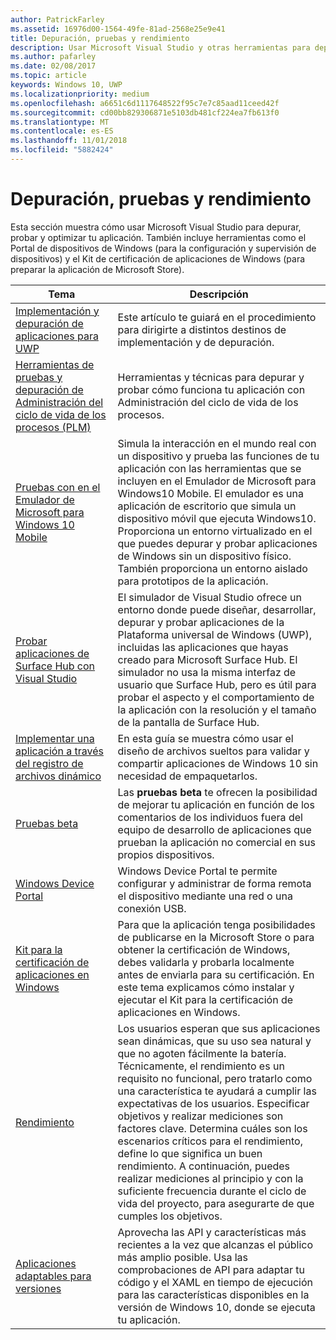 ```yaml
---
author: PatrickFarley
ms.assetid: 16976d00-1564-49fe-81ad-2568e25e9e41
title: Depuración, pruebas y rendimiento
description: Usar Microsoft Visual Studio y otras herramientas para depurar y probar la aplicación y preparar para el proceso de certificación de Microsoft Store.
ms.author: pafarley
ms.date: 02/08/2017
ms.topic: article
keywords: Windows 10, UWP
ms.localizationpriority: medium
ms.openlocfilehash: a6651c6d1117648522f95c7e7c85aad11ceed42f
ms.sourcegitcommit: cd00bb829306871e5103db481cf224ea7fb613f0
ms.translationtype: MT
ms.contentlocale: es-ES
ms.lasthandoff: 11/01/2018
ms.locfileid: "5882424"
---
```

# <a name="debugging-testing-and-performance"></a>Depuración, pruebas y rendimiento


Esta sección muestra cómo usar Microsoft Visual Studio para depurar, probar y optimizar tu aplicación. También incluye herramientas como el Portal de dispositivos de Windows (para la configuración y supervisión de dispositivos) y el Kit de certificación de aplicaciones de Windows (para preparar la aplicación de Microsoft Store).

| Tema | Descripción |
|-------|-------------|
| [Implementación y depuración de aplicaciones para UWP](deploying-and-debugging-uwp-apps.md) | Este artículo te guiará en el procedimiento para dirigirte a distintos destinos de implementación y de depuración. |
| [Herramientas de pruebas y depuración de Administración del ciclo de vida de los procesos (PLM)](testing-debugging-plm.md) | Herramientas y técnicas para depurar y probar cómo funciona tu aplicación con Administración del ciclo de vida de los procesos. |
| [Pruebas con en el Emulador de Microsoft para Windows 10 Mobile](test-with-the-emulator.md) | Simula la interacción en el mundo real con un dispositivo y prueba las funciones de tu aplicación con las herramientas que se incluyen en el Emulador de Microsoft para Windows10 Mobile. El emulador es una aplicación de escritorio que simula un dispositivo móvil que ejecuta Windows10. Proporciona un entorno virtualizado en el que puedes depurar y probar aplicaciones de Windows sin un dispositivo físico. También proporciona un entorno aislado para prototipos de la aplicación. |
| [Probar aplicaciones de Surface Hub con Visual Studio](test-surface-hub-apps-using-visual-studio.md) | El simulador de Visual Studio ofrece un entorno donde puede diseñar, desarrollar, depurar y probar aplicaciones de la Plataforma universal de Windows (UWP), incluidas las aplicaciones que hayas creado para Microsoft Surface Hub. El simulador no usa la misma interfaz de usuario que Surface Hub, pero es útil para probar el aspecto y el comportamiento de la aplicación con la resolución y el tamaño de la pantalla de Surface Hub. |
| [Implementar una aplicación a través del registro de archivos dinámico](loose-file-registration.md) | En esta guía se muestra cómo usar el diseño de archivos sueltos para validar y compartir aplicaciones de Windows 10 sin necesidad de empaquetarlos. |
| [Pruebas beta](beta-testing.md) | Las **pruebas beta** te ofrecen la posibilidad de mejorar tu aplicación en función de los comentarios de los individuos fuera del equipo de desarrollo de aplicaciones que prueban la aplicación no comercial en sus propios dispositivos. |
| [Windows Device Portal](device-portal.md) | Windows Device Portal te permite configurar y administrar de forma remota el dispositivo mediante una red o una conexión USB. |
| [Kit para la certificación de aplicaciones en Windows](windows-app-certification-kit.md) | Para que la aplicación tenga posibilidades de publicarse en la Microsoft Store o para obtener la certificación de Windows, debes validarla y probarla localmente antes de enviarla para su certificación. En este tema explicamos cómo instalar y ejecutar el Kit para la certificación de aplicaciones en Windows. |
| [Rendimiento](performance-and-xaml-ui.md) | Los usuarios esperan que sus aplicaciones sean dinámicas, que su uso sea natural y que no agoten fácilmente la batería. Técnicamente, el rendimiento es un requisito no funcional, pero tratarlo como una característica te ayudará a cumplir las expectativas de los usuarios. Especificar objetivos y realizar mediciones son factores clave. Determina cuáles son los escenarios críticos para el rendimiento, define lo que significa un buen rendimiento. A continuación, puedes realizar mediciones al principio y con la suficiente frecuencia durante el ciclo de vida del proyecto, para asegurarte de que cumples los objetivos. |
| [Aplicaciones adaptables para versiones](version-adaptive-apps.md) | Aprovecha las API y características más recientes a la vez que alcanzas el público más amplio posible. Usa las comprobaciones de API para adaptar tu código y el XAML en tiempo de ejecución para las características disponibles en la versión de Windows 10, donde se ejecuta tu aplicación. |
